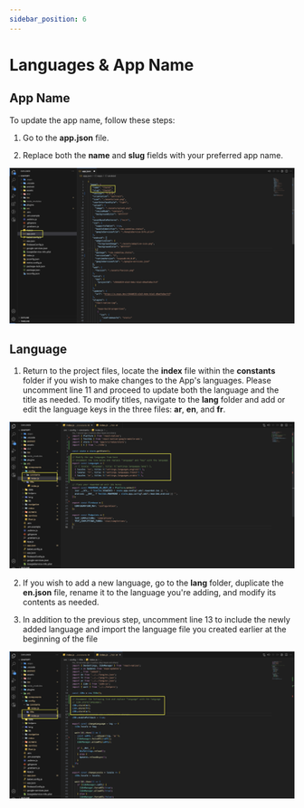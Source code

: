 ```yaml
---
sidebar_position: 6
---
```


# Languages & App Name

## App Name

To update the app name, follow these steps:

1. Go to the **app.json** file.

2. Replace both the **name** and **slug** fields with your preferred app name.

![Appname 1](/img/language/appname-1.png)

## Language

1. Return to the project files, locate the **index** file within the **constants** folder if you wish to make changes to the App's languages. Please uncomment line 11 and proceed to update both the language and the title as needed. To modify titles, navigate to the **lang** folder and add or edit the language keys in the three files: **ar**, **en**, and **fr**.

![Language 1](/img/language/language-1.png)

2. If you wish to add a new language, go to the **lang** folder, duplicate the **en.json** file, rename it to the language you're adding, and modify its contents as needed.

3. In addition to the previous step, uncomment line 13 to include the newly added language and import the language file you created earlier at the beginning of the file

![Language 2](/img/language/language-2.png)
